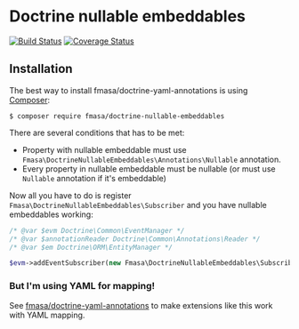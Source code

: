 # Doctrine nullable embeddables
[![Build Status](https://travis-ci.org/fmasa/doctrine-nullable-embeddables.svg?branch=master)](https://travis-ci.org/fmasa/doctrine-nullable-embeddables)
[![Coverage Status](https://coveralls.io/repos/github/fmasa/doctrine-nullable-embeddables/badge.svg?branch=master)](https://coveralls.io/github/fmasa/doctrine-nullable-embeddables?branch=master)

## Installation
The best way to install fmasa/doctrine-yaml-annotations is using [Composer](https://getcomposer.org/):

    $ composer require fmasa/doctrine-nullable-embeddables

There are several conditions that has to be met:
- Property with nullable embeddable must use `Fmasa\DoctrineNullableEmbeddables\Annotations\Nullable` annotation.
- Every property in nullable embeddable must be nullable (or must use `Nullable` annotation if it's embeddable)

Now all you have to do is register `Fmasa\DoctrineNullableEmbeddables\Subscriber` and you have nullable embeddables working:
```php
/* @var $evm Doctrine\Common\EventManager */
/* @var $annotationReader Doctrine\Common\Annotations\Reader */
/* @var $em Doctrine\ORM\EntityManager */

$evm->addEventSubscriber(new Fmasa\DoctrineNullableEmbeddables\Subscriber($em, $annorationReader));
```

### But I'm using YAML for mapping!
See [fmasa/doctrine-yaml-annotations](https://github.com/fmasa/doctrine-yaml-annotations) to make extensions like this work with YAML mapping.
